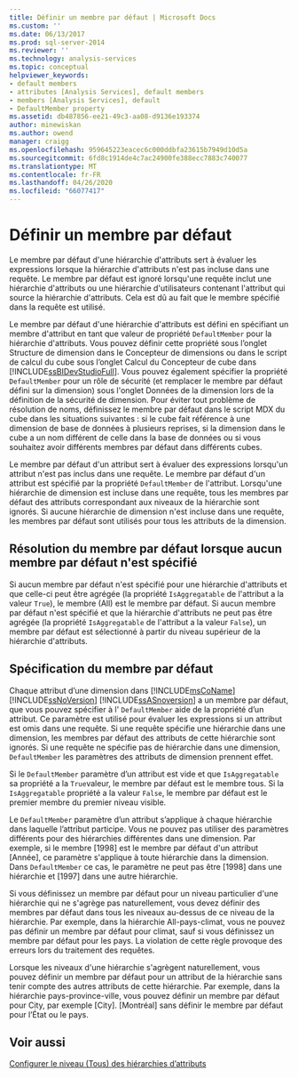 ```yaml
---
title: Définir un membre par défaut | Microsoft Docs
ms.custom: ''
ms.date: 06/13/2017
ms.prod: sql-server-2014
ms.reviewer: ''
ms.technology: analysis-services
ms.topic: conceptual
helpviewer_keywords:
- default members
- attributes [Analysis Services], default members
- members [Analysis Services], default
- DefaultMember property
ms.assetid: db487856-ee21-49c3-aa08-d9136e193374
author: minewiskan
ms.author: owend
manager: craigg
ms.openlocfilehash: 959645223eacec6c000ddbfa23615b7949d10d5a
ms.sourcegitcommit: 6fd8c1914de4c7ac24900fe388ecc7883c740077
ms.translationtype: MT
ms.contentlocale: fr-FR
ms.lasthandoff: 04/26/2020
ms.locfileid: "66077417"
---
```

# <a name="define-a-default-member"></a>Définir un membre par défaut
  Le membre par défaut d'une hiérarchie d'attributs sert à évaluer les expressions lorsque la hiérarchie d'attributs n'est pas incluse dans une requête. Le membre par défaut est ignoré lorsqu'une requête inclut une hiérarchie d'attributs ou une hiérarchie d'utilisateurs contenant l'attribut qui source la hiérarchie d'attributs. Cela est dû au fait que le membre spécifié dans la requête est utilisé.  
  
 Le membre par défaut d'une hiérarchie d'attributs est défini en spécifiant un membre d'attribut en tant que valeur de propriété `DefaultMember` pour la hiérarchie d'attributs. Vous pouvez définir cette propriété sous l’onglet Structure de dimension dans le Concepteur de dimensions ou dans le script de calcul du cube sous l’onglet Calcul du Concepteur de cube dans [!INCLUDE[ssBIDevStudioFull](../../includes/ssbidevstudiofull-md.md)]. Vous pouvez également spécifier la propriété `DefaultMember` pour un rôle de sécurité (et remplacer le membre par défaut défini sur la dimension) sous l'onglet Données de la dimension lors de la définition de la sécurité de dimension. Pour éviter tout problème de résolution de noms, définissez le membre par défaut dans le script MDX du cube dans les situations suivantes : si le cube fait référence à une dimension de base de données à plusieurs reprises, si la dimension dans le cube a un nom différent de celle dans la base de données ou si vous souhaitez avoir différents membres par défaut dans différents cubes.  
  
 Le membre par défaut d'un attribut sert à évaluer des expressions lorsqu'un attribut n'est pas inclus dans une requête. Le membre par défaut d'un attribut est spécifié par la propriété `DefaultMember` de l'attribut. Lorsqu'une hiérarchie de dimension est incluse dans une requête, tous les membres par défaut des attributs correspondant aux niveaux de la hiérarchie sont ignorés. Si aucune hiérarchie de dimension n'est incluse dans une requête, les membres par défaut sont utilisés pour tous les attributs de la dimension.  
  
## <a name="resolving-the-default-member-when-no-default-member-is-specified"></a>Résolution du membre par défaut lorsque aucun membre par défaut n'est spécifié  
 Si aucun membre par défaut n'est spécifié pour une hiérarchie d'attributs et que celle-ci peut être agrégée (la propriété `IsAggregatable` de l'attribut a la valeur `True`), le membre (All) est le membre par défaut. Si aucun membre par défaut n'est spécifié et que la hiérarchie d'attributs ne peut pas être agrégée (la propriété `IsAggregatable` de l'attribut a la valeur `False`), un membre par défaut est sélectionné à partir du niveau supérieur de la hiérarchie d'attributs.  
  
## <a name="specifying-the-default-member"></a>Spécification du membre par défaut  
 Chaque attribut d’une dimension dans [!INCLUDE[msCoName](../../includes/msconame-md.md)] [!INCLUDE[ssNoVersion](../../includes/ssnoversion-md.md)] [!INCLUDE[ssASnoversion](../../includes/ssasnoversion-md.md)] a un membre par défaut, que vous pouvez spécifier à l' `DefaultMember` aide de la propriété d’un attribut. Ce paramètre est utilisé pour évaluer les expressions si un attribut est omis dans une requête. Si une requête spécifie une hiérarchie dans une dimension, les membres par défaut des attributs de cette hiérarchie sont ignorés. Si une requête ne spécifie pas de hiérarchie dans une dimension, `DefaultMember` les paramètres des attributs de dimension prennent effet.  
  
 Si le `DefaultMember` paramètre d’un attribut est vide et que `IsAggregatable` sa propriété a la `True`valeur, le membre par défaut est le membre tous. Si la `IsAggregatable` propriété a la valeur `False`, le membre par défaut est le premier membre du premier niveau visible.  
  
 Le `DefaultMember` paramètre d’un attribut s’applique à chaque hiérarchie dans laquelle l’attribut participe. Vous ne pouvez pas utiliser des paramètres différents pour des hiérarchies différentes dans une dimension. Par exemple, si le membre [1998] est le membre par défaut d'un attribut [Année], ce paramètre s'applique à toute hiérarchie dans la dimension. Dans `DefaultMember` ce cas, le paramètre ne peut pas être [1998] dans une hiérarchie et [1997] dans une autre hiérarchie.  
  
 Si vous définissez un membre par défaut pour un niveau particulier d'une hiérarchie qui ne s'agrège pas naturellement, vous devez définir des membres par défaut dans tous les niveaux au-dessus de ce niveau de la hiérarchie. Par exemple, dans la hiérarchie All-pays-climat, vous ne pouvez pas définir un membre par défaut pour climat, sauf si vous définissez un membre par défaut pour les pays. La violation de cette règle provoque des erreurs lors du traitement des requêtes.  
  
 Lorsque les niveaux d'une hiérarchie s'agrègent naturellement, vous pouvez définir un membre par défaut pour un attribut de la hiérarchie sans tenir compte des autres attributs de cette hiérarchie. Par exemple, dans la hiérarchie pays-province-ville, vous pouvez définir un membre par défaut pour City, par exemple [City]. [Montréal] sans définir le membre par défaut pour l’État ou le pays.  
  
## <a name="see-also"></a>Voir aussi  
 [Configurer le niveau &#40;Tous&#41; des hiérarchies d’attributs](database-dimensions-configure-the-all-level-for-attribute-hierarchies.md)  
  
  
